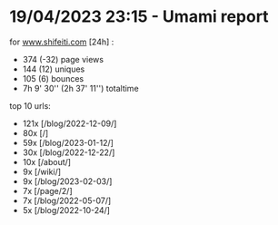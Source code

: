 # 19/04/2023 23:15 - Umami report
for www.shifeiti.com [24h] :

 - 374 (-32) page views
 - 144 (12) uniques
 - 105 (6) bounces
 - 7h 9' 30'' (2h 37' 11'') totaltime


top 10 urls:
 - 121x [/blog/2022-12-09/]
 - 80x [/]
 - 59x [/blog/2023-01-12/]
 - 30x [/blog/2022-12-22/]
 - 10x [/about/]
 - 9x [/wiki/]
 - 9x [/blog/2023-02-03/]
 - 7x [/page/2/]
 - 7x [/blog/2022-05-07/]
 - 5x [/blog/2022-10-24/]


